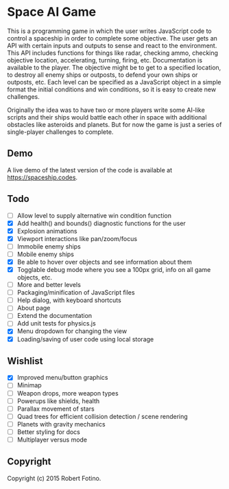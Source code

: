 # Space AI Game

This is a programming game in which the user writes JavaScript code to control
a spaceship in order to complete some objective. The user gets an API with
certain inputs and outputs to sense and react to the environment. This API
includes functions for things like radar, checking ammo, checking objective
location, accelerating, turning, firing, etc. Documentation is available
to the player. The objective might be to get to a specified location, to
destroy all enemy ships or outposts, to defend your own ships or outposts,
etc. Each level can be specified as a JavaScript object in a simple format
the initial conditions and win conditions, so it is easy to create new
challenges.

Originally the idea was to have two or more players write some AI-like
scripts and their ships would battle each other in space with additional
obstacles like asteroids and planets. But for now the game is just a series
of single-player challenges to complete.

## Demo

A live demo of the latest version of the code is available at
https://spaceship.codes.

## Todo

* [ ] Allow level to supply alternative win condition function
* [x] Add health() and bounds() diagnostic functions for the user
* [x] Explosion animations
* [x] Viewport interactions like pan/zoom/focus
* [ ] Immobile enemy ships
* [ ] Mobile enemy ships
* [x] Be able to hover over objects and see information about them
* [x] Togglable debug mode where you see a 100px grid, info on all game
      objects, etc.
* [ ] More and better levels
* [ ] Packaging/minification of JavaScript files
* [ ] Help dialog, with keyboard shortcuts
* [ ] About page
* [ ] Extend the documentation
* [ ] Add unit tests for physics.js
* [x] Menu dropdown for changing the view
* [x] Loading/saving of user code using local storage

## Wishlist

* [x] Improved menu/button graphics
* [ ] Minimap
* [ ] Weapon drops, more weapon types
* [ ] Powerups like shields, health
* [ ] Parallax movement of stars
* [ ] Quad trees for efficient collision detection / scene rendering
* [ ] Planets with gravity mechanics
* [ ] Better styling for docs
* [ ] Multiplayer versus mode

## Copyright

Copyright (c) 2015 Robert Fotino.
